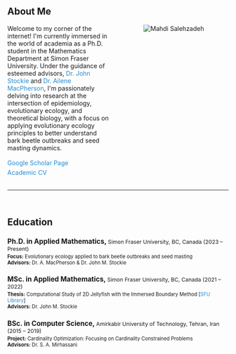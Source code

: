 <h2>About Me</h2>

<div style="display: flex; align-items: center; justify-content: space-between; align-items: flex-start;">

<!-- Text Section -->
<div style="flex: 1; margin-right: 20px;">
Welcome to my corner of the internet! I'm currently immersed in the world of academia as a Ph.D. student in the Mathematics Department at Simon Fraser University. Under the guidance of esteemed advisors, <a href="https://www.sfu.ca/~jstockie/" target="_blank" style="text-decoration: none; color: #268bd2;">Dr. John Stockie</a> and <a href="https://amacp.github.io" target="_blank" style="text-decoration: none; color: #268bd2;">Dr. Ailene MacPherson</a>, I'm passionately delving into research at the intersection of epidemiology, evolutionary ecology, and theoretical biology, with a focus on applying evolutionary ecology principles to better understand bark beetle outbreaks and seed masting dynamics.<br><br>
<a href="https://scholar.google.com/citations?user=wQ4KU-YAAAAJ&hl=en" target="_blank" style="text-decoration: none; color: #268bd2;">Google Scholar Page</a><br>
<div style="margin-top: 5px;">
<a href="CV.pdf" target="_blank" style="text-decoration: none; color: #268bd2;">Academic CV</a>
</div>
</div>

 <!-- Image Section -->
 <div style="text-align: center; flex: 0 0 250px;">
 <img src="intrest.png" alt="Mahdi Salehzadeh" style="max-width: 250px; margin-bottom: 20px;">
 </div>

 </div><br>

---
<br>

<h2> Education </h2>

<div>
  <h3 style="font-size:1.1em; font-weight: bold; margin-bottom: 0.2em;">
    Ph.D. in Applied Mathematics, 
    <span style="font-size: 0.8em; font-weight: normal;">Simon Fraser University, BC, Canada (2023 – Present)</span>
  </h3>
  <p style="font-size: 0.8em; margin-top: 0;">
    <strong>Focus:</strong> Evolutionary ecology applied to bark beetle outbreaks and seed masting<br>
    <strong>Advisors:</strong> Dr. A. MacPherson & Dr. John M. Stockie
  </p>

  <h3 style="font-size:1.1em; font-weight: bold; margin-bottom: 0.2em;">
    MSc. in Applied Mathematics, 
    <span style="font-size: 0.8em; font-weight: normal;">Simon Fraser University, BC, Canada (2021 – 2022)</span>
  </h3>
  <p style="font-size: 0.8em; margin-top: 0;">
    <strong>Thesis:</strong> Computational Study of 2D Jellyfish with the Immersed Boundary Method [<a href="https://summit.sfu.ca/item/35829" target="_blank" style="text-decoration: none; color: #268bd2;">SFU Library</a>]<br>
    <strong>Advisors:</strong> Dr. John M. Stockie
  </p>

  <h3 style="font-size:1.1em; font-weight: bold; margin-bottom: 0.2em;">
    BSc. in Computer Science, 
    <span style="font-size: 0.8em; font-weight: normal;">Amirkabir University of Technology, Tehran, Iran (2015 – 2019)</span>
  </h3>
  <p style="font-size: 0.8em; margin-top: 0;">
    <strong>Project:</strong> Cardinality Optimization: Focusing on Cardinality Constrained Problems<br>
    <strong>Advisors:</strong> Dr. S. A. Mirhassani
  </p>
</div>

